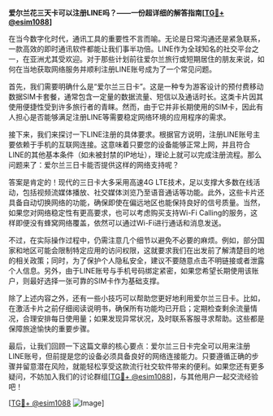 **爱尔兰花三天卡可以注册LINE吗？——一份超详细的解答指南[[TG💪+ @esim1088](https://t.me/s/esim1088)]**

在当今数字化时代，通讯工具的重要性不言而喻。无论是日常沟通还是紧急联系，一款高效的即时通讯软件都能让我们事半功倍。LINE作为全球知名的社交平台之一，在亚洲尤其受欢迎。对于那些计划前往爱尔兰旅行或短期居住的朋友来说，如何在当地获取网络服务并顺利注册LINE账号成为了一个常见问题。

首先，我们需要明确什么是“爱尔兰三日卡”。这是一种专为游客设计的预付费移动数据SIM卡套餐，通常包含一定量的数据流量、短信以及通话时长。这类卡片因其使用便捷性受到许多旅行者的青睐。然而，由于它并非长期使用的SIM卡，因此有人担心是否能够满足注册LINE等需要稳定网络环境的应用程序的需求。

接下来，我们来探讨一下LINE注册的具体要求。根据官方说明，注册LINE账号主要依赖于手机的互联网连接。这意味着只要您的设备能够正常上网，并且符合LINE的其他基本条件（如未被封禁的IP地址），理论上就可以完成注册流程。那么问题来了：爱尔兰三日卡能否提供这样的网络支持呢？

答案是肯定的！现代的三日卡大多采用高速4G LTE技术，足以支撑大多数在线活动，包括视频流媒体播放、社交媒体浏览乃至语音通话等功能。此外，这些卡片还具备自动切换网络的功能，确保即使在偏远地区也能保持良好的信号质量。当然，如果您对网络稳定性有更高要求，也可以考虑购买支持Wi-Fi Calling的服务，这样即便没有蜂窝网络覆盖，依然可以通过Wi-Fi进行通话和消息发送。

不过，在实际操作过程中，仍需注意几个细节以避免不必要的麻烦。例如，部分国家和地区可能会限制特定应用的访问权限，这就要求我们在出发前了解清楚目的地的相关政策；同时，为了保护个人隐私安全，建议不要随意点击不明链接或者泄露个人信息。另外，由于LINE账号与手机号码绑定紧密，如果您希望长期使用该账户，则最好选择一张可靠的SIM卡作为基础支撑。

除了上述内容之外，还有一些小技巧可以帮助您更好地利用爱尔兰三日卡。比如，在激活卡片之前仔细阅读说明书，确保所有功能均已开启；定期检查剩余流量情况，合理安排每日使用量；如果发现异常状况，及时联系客服寻求帮助。这些都是保障旅途愉快的重要步骤。

最后，让我们回顾一下这篇文章的核心要点：爱尔兰三日卡完全可以用来注册LINE账号，但前提是您的设备必须具备良好的网络连接能力。只要遵循正确的步骤并留意潜在风险，就能轻松享受这款流行社交软件带来的便利。如果您还有更多疑问，不妨加入我们的讨论群组[[TG💪+ @esim1088](https://t.me/s/esim1088)]，与其他用户一起交流经验吧！

[[TG💪+ @esim1088](https://t.me/s/esim1088) ![Image](https://i.postimg.cc/4NQfJmqS/Snipaste-2025-05-13-00-14-12.png)]
